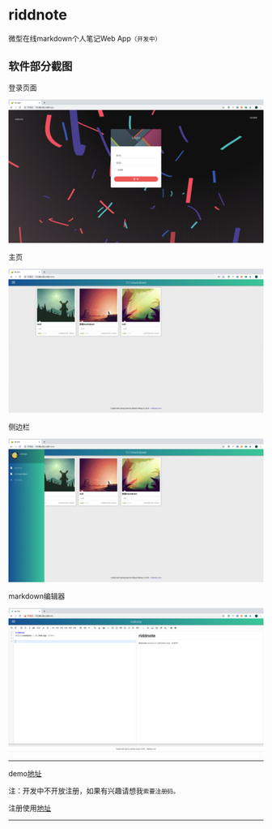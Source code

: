 # riddnote
微型在线markdown个人笔记Web App`（开发中）`

## 软件部分截图

登录页面

![1](https://github.com/espwyc/riddnote/blob/master/zReadmeFiles/1.png)

主页

![2](https://github.com/espwyc/riddnote/blob/master/zReadmeFiles/2.png)

侧边栏

![3](https://github.com/espwyc/riddnote/blob/master/zReadmeFiles/3.png)

markdown编辑器

![4](https://github.com/espwyc/riddnote/blob/master/zReadmeFiles/4.png)

---------
demo[地址](http://172.96.252.236)

注：开发中不开放注册，如果有兴趣请想我`索要注册码。`

注册使用[地址](http://172.96.252.236/register)

---------
